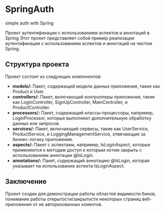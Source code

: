 # SpringAuth
simple auth with Spring

Проект аутентификации с использованием аспектов и аннотаций в Spring
Этот проект представляет собой пример реализации аутентификации с использованием аспектов и аннотаций на чистом Spring. 

## Структура проекта
Проект состоит из следующих компонентов:

- **models/:** Пакет, содержащий модели данных приложения, такие как Product и User.
- **controllers/:**  Пакет, включающий контроллеры приложения, такие как LoginController, SignUpController, MainController, и ProductController.
- **processors/:** Пакет, содержащий классы-процессоры, например, LoginProcessor, которые выполняют дополнительную обработку данных или запросов.
- **services/:** Пакет, включающий сервисы, такие как UserService, ProductService, и LoggingManagementService, отвечающие за бизнес-логику приложения.
- **aspects/:**  Пакет с аспектами, например, IsLoginAspect, которые применяются к методам доступ к которым хотим закрыть с использованием аннотации @IsLogin.
- **annotations/:** Пакет, содержащий аннотацию @IsLogin, которая указывает на использование аспекта IsLoginAspect.

## Заключение
Проект создан для демонстрации работы областей видимости бинов, понимание работы открытости/закрытости некоторых страниц веб-приложения от не авторизованных клиентов.
